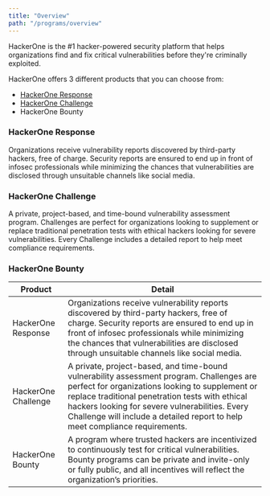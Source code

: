```yaml
---
title: "Overview"
path: "/programs/overview"
---
```


HackerOne is the #1 hacker-powered security platform that helps organizations find and fix critical vulnerabilities before they're criminally exploited. 

HackerOne offers 3 different products that you can choose from: 
* [HackerOne Response](###HackerOne-Response)
* [HackerOne Challenge](###HackerOne-Challenge)
* HackerOne Bounty

### HackerOne Response
Organizations receive vulnerability reports discovered by third-party hackers, free of charge. Security reports are ensured to end up in front of infosec professionals while minimizing the chances that vulnerabilities are disclosed through unsuitable channels like social media.

### HackerOne Challenge
A private, project-based, and time-bound vulnerability assessment program. Challenges are perfect for organizations looking to supplement or replace traditional penetration tests with ethical hackers looking for severe vulnerabilities. Every Challenge  includes a detailed report to help meet compliance requirements.


### HackerOne Bounty

Product | Detail
------ | -------
HackerOne Response | Organizations receive vulnerability reports discovered by third-party hackers, free of charge. Security reports are ensured to end up in front of infosec professionals while minimizing the chances that vulnerabilities are disclosed through unsuitable channels like social media. 
HackerOne Challenge | A private, project-based, and time-bound vulnerability assessment program. Challenges are perfect for organizations looking to supplement or replace traditional penetration tests with ethical hackers looking for severe vulnerabilities. Every Challenge will include a detailed report to help meet compliance requirements.
HackerOne Bounty | A program where trusted hackers are incentivized to continuously test for critical vulnerabilities. Bounty programs can be private and invite-only or fully public, and all incentives will reflect the organization’s priorities. 
